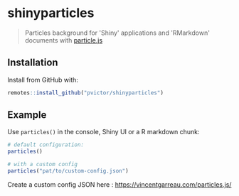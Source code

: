 # shinyparticles

> Particles background for 'Shiny' applications and 'RMarkdown' documents with [particle.js](https://github.com/VincentGarreau/particles.js/)

## Installation

Install from GitHub with:

``` r
remotes::install_github("pvictor/shinyparticles")
```

## Example

Use `particles()` in the console, Shiny UI or a R markdown chunk:

``` r
# default configuration:
particles()

# with a custom config
particles("pat/to/custom-config.json")
```

Create a custom config JSON here : https://vincentgarreau.com/particles.js/

